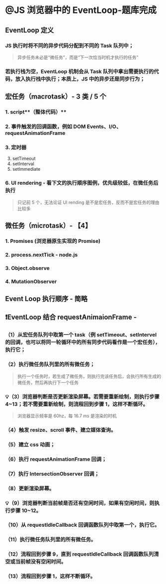 # @JS 浏览器中的 EventLoop-题库完成

## EventLoop 定义

### JS 执行时将不同的异步代码分配到不同的 Task 队列中；

> 异步任务未必是“微任务”，而是“下一次恰当时机才执行的任务”

### 若执行栈为空，EventLoop 机制会从 Task 队列中拿出需要执行的代码，放入执行栈中执行；本质上，JS 中的异步还是同步行为；

## 宏任务（macrotask）- 3 类 / 5 个

### **1.** **script\*\***（整体代码）\*\*

### **2. 事件触发的回调函数**，例如 DOM Events、I/O、requestAnimationFrame

### **3. 定时器**

3. setTimeout
4. setInterval
5. setImmediate

### 6. UI rendering - 看下文的执行顺序图例，优先级较低，在微任务后执行

> 只记前 5 个，无法论证 UI rending 是不是宏任务，反而不是宏任务的理由比较多

## 微任务（microtask）- 【4】

### 1. Promises (浏览器原生实现的 Promise)

### 2. process.nextTick - node.js

### 3. Object.observe

### 4. MutationObserver

## Event Loop 执行顺序 - 简略

## ❗EventLoop 结合 requestAnimaionFrame -

### （1）从宏任务队列中取第一个 task（例 setTimeout、setIntervel 的回调，也可以将同一轮循环中的**所有同步代码看作是一个宏任务**），执行它；

### （2）执行微任务队列里的所有微任务；

> 执行一个任务时，若生成了微任务，则执行完该任务后，会执行所有生成的微任务，然后再执行下一个任务

### 💡（3）浏览器判断是否更新渲染屏幕。若需要重新绘制，则执行步骤 4~13；若不需要重新绘制，则流程回到步骤 1，这样不断循环。

> 浏览器显示频率是 60hz，每 16.7 ms 是渲染的时机

### （4）触发 resize、scroll 事件、建立**媒体查询**。

### （5）建立 css 动画；

### （6）执行 requestAnimationFrame 回调；

### （7）执行 IntersectionObserver 回调；

### （8）更新渲染屏幕。

### 💡（9）浏览器判断当前帧是否还有空闲时间，如果有空闲时间，则执行步骤 10~12。

### （10）从 requestIdleCallback 回调函数队列中取第一个，执行它。

### （11）执行微任务队列里的所有微任务。

### （12）流程回到步骤 9，直到 requestIdleCallback 回调函数队列清空或当前帧没有空闲时间。

### （13）流程回到步骤 1，这样不断循环。
